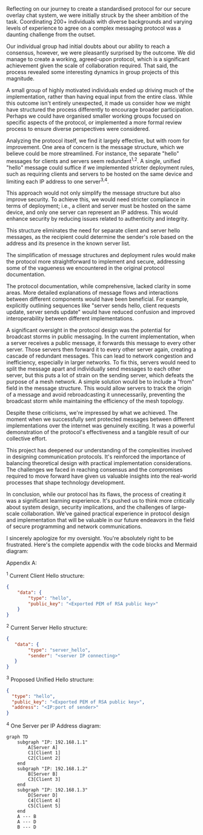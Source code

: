 Reflecting on our journey to create a standardised protocol for our secure overlay chat system, we were initially struck by the sheer ambition of the task. Coordinating 200+ individuals with diverse backgrounds and varying levels of experience to agree on a complex messaging protocol was a daunting challenge from the outset.

Our individual group had initial doubts about our ability to reach a consensus, however, we were pleasantly surprised by the outcome. We did manage to create a working, agreed-upon protocol, which is a significant achievement given the scale of collaboration required. That said, the process revealed some interesting dynamics in group projects of this magnitude.

A small group of highly motivated individuals ended up driving much of the implementation, rather than having equal input from the entire class. While this outcome isn't entirely unexpected, it made us consider how we might have structured the process differently to encourage broader participation. Perhaps we could have organised smaller working groups focused on specific aspects of the protocol, or implemented a more formal review process to ensure diverse perspectives were considered.

Analyzing the protocol itself, we find it largely effective, but with room for improvement. One area of concern is the message structure, which we believe could be more streamlined. For instance, the separate "hello" messages for clients and servers seem redundant<sup>1,2</sup>. A single, unified "hello" message could suffice if we implemented stricter deployment rules, such as requiring clients and servers to be hosted on the same device and limiting each IP address to one server<sup>3,4</sup>. 

This approach would not only simplify the message structure but also improve security. To achieve this, we would need stricter compliance in terms of deployment; i.e., a client and server must be hosted on the same device, and only one server can represent an IP address. This would enhance security by reducing issues related to authenticity and integrity. 

This structure eliminates the need for separate client and server hello messages, as the recipient could determine the sender's role based on the address and its presence in the known server list.

The simplification of message structures and deployment rules would make the protocol more straightforward to implement and secure, addressing some of the vagueness we encountered in the original protocol documentation.

The protocol documentation, while comprehensive, lacked clarity in some areas. More detailed explanations of message flows and interactions between different components would have been beneficial. For example, explicitly outlining sequences like "server sends hello, client requests update, server sends update" would have reduced confusion and improved interoperability between different implementations.

A significant oversight in the protocol design was the potential for broadcast storms in public messaging. In the current implementation, when a server receives a public message, it forwards this message to every other server. Those servers then forward it to every other server again, creating a cascade of redundant messages. This can lead to network congestion and inefficiency, especially in larger networks. To fix this, servers would need to split the message apart and individually send messages to each other server, but this puts a lot of strain on the sending server, which defeats the purpose of a mesh network. A simple solution would be to include a "from" field in the message structure. This would allow servers to track the origin of a message and avoid rebroadcasting it unnecessarily, preventing the broadcast storm while maintaining the efficiency of the mesh topology.

Despite these criticisms, we're impressed by what we achieved. The moment when we successfully sent protected messages between different implementations over the internet was genuinely exciting. It was a powerful demonstration of the protocol's effectiveness and a tangible result of our collective effort.

This project has deepened our understanding of the complexities involved in designing communication protocols. It's reinforced the importance of balancing theoretical design with practical implementation considerations. The challenges we faced in reaching consensus and the compromises required to move forward have given us valuable insights into the real-world processes that shape technology development.

In conclusion, while our protocol has its flaws, the process of creating it was a significant learning experience. It's pushed us to think more critically about system design, security implications, and the challenges of large-scale collaboration. We've gained practical experience in protocol design and implementation that will be valuable in our future endeavors in the field of secure programming and network communications.



I sincerely apologize for my oversight. You're absolutely right to be frustrated. Here's the complete appendix with the code blocks and Mermaid diagram:

Appendix A:

<sup>1</sup> Current Client Hello structure:
```json
{
    "data": {
        "type": "hello",
        "public_key": "<Exported PEM of RSA public key>"
    }
}

```

<sup>2</sup> Current Server Hello structure:
```json
{
   "data": {
        "type": "server_hello",
        "sender": "<server IP connecting>"
   }
}

```

<sup>3</sup> Proposed Unified Hello structure:
```json
{
  "type": "hello",
  "public_key": "<Exported PEM of RSA public key>",
  "address": "<IP:port of sender>"
}

```

<sup>4</sup> One Server per IP Address diagram:

```mermaid
graph TD
    subgraph "IP: 192.168.1.1"
        A[Server A]
        C1[Client 1]
        C2[Client 2]
    end
    subgraph "IP: 192.168.1.2"
        B[Server B]
        C3[Client 3]
    end
    subgraph "IP: 192.168.1.3"
        D[Server D]
        C4[Client 4]
        C5[Client 5]
    end
    A --- B
    A --- D
    B --- D

```
